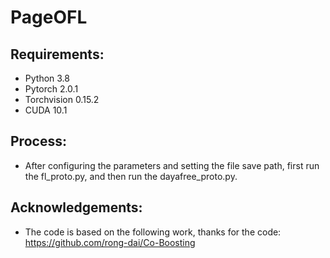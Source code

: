 # PageOFL
## Requirements:
- Python 3.8
- Pytorch 2.0.1
- Torchvision 0.15.2
- CUDA 10.1
## Process:
- After configuring the parameters and setting the file save path, first run the fl_proto.py, and then run the dayafree_proto.py.
## Acknowledgements:
- The code is based on the following work, thanks for the code: https://github.com/rong-dai/Co-Boosting
